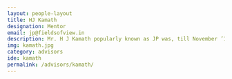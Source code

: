 ```yaml
---
layout: people-layout
title: HJ Kamath
designation: Mentor
email: jp@fieldsofview.in
description: Mr. H J Kamath popularly known as JP was, till November ’11, Director at CAE India Limited, affiliate of CAE Inc. a Canadian company, headquartered at Montreal, Canada. He has a B.Tech in Electronics from IIT Madras and has graduated in management from IIM Calcutta. JP is a very keen proponent of simulation and modeling technologies. He has over the past 25 years built up an experience in marketing & sales, operations, human resources, financial management, strategic positioning, technology development, mergers and strategic planning. JP’s personal interests are professional coaching, reading, traveling and playing table tennis.
img: kamath.jpg
category: advisors
ide: kamath
permalink: /advisors/kamath/
---
```

